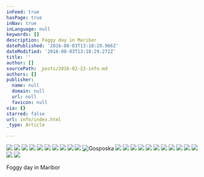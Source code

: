 ```yaml
---
inFeed: true
hasPage: true
inNav: true
inLanguage: null
keywords: []
description: Foggy day in Maribor
datePublished: '2016-08-03T13:18:29.966Z'
dateModified: '2016-08-03T13:18:29.272Z'
title: ''
author: []
sourcePath: _posts/2016-02-23-info.md
authors: []
publisher:
  name: null
  domain: null
  url: null
  favicon: null
via: {}
starred: false
url: info/index.html
_type: Article

---
```

![](https://the-grid-user-content.s3-us-west-2.amazonaws.com/102d312e-add7-4086-a840-0972a7bb86dd.jpg)
![](https://the-grid-user-content.s3-us-west-2.amazonaws.com/813ebc46-0409-403f-aa8e-e2d54dc03a00.jpg)
![](https://the-grid-user-content.s3-us-west-2.amazonaws.com/3e9cba70-acdd-4da5-a435-d88c4d8d603f.jpg)
![](https://the-grid-user-content.s3-us-west-2.amazonaws.com/9da80e20-a725-49a8-b5e6-bcd186d2ee98.jpg)
![](https://the-grid-user-content.s3-us-west-2.amazonaws.com/dc3f683a-71cf-44a4-9302-4558e95a2b7b.jpg)
![](https://the-grid-user-content.s3-us-west-2.amazonaws.com/ab4061ed-731c-4791-86c9-555bc478f1b1.jpg)
![](https://the-grid-user-content.s3-us-west-2.amazonaws.com/80fe540d-841a-49a6-b512-310da91c5cce.jpg)
![](https://the-grid-user-content.s3-us-west-2.amazonaws.com/d338a416-f59b-4179-96b3-ea2839e7ae86.jpg)
![](https://the-grid-user-content.s3-us-west-2.amazonaws.com/545b6a6f-2b17-40ed-b722-53614e179681.jpg)
![](https://the-grid-user-content.s3-us-west-2.amazonaws.com/204d2ff8-4853-45be-8e69-454e5da2b098.jpg)
![Gosposka](https://the-grid-user-content.s3-us-west-2.amazonaws.com/f01b39d9-0711-4b6e-b717-b802bc93d1ca.jpg)
![](https://the-grid-user-content.s3-us-west-2.amazonaws.com/63269af3-7a8f-471c-b125-431358b65a89.jpg)
![](https://the-grid-user-content.s3-us-west-2.amazonaws.com/877fb2a7-202f-4a86-98ba-5ad7adaa7b54.jpg)
![](https://the-grid-user-content.s3-us-west-2.amazonaws.com/a28fd5ca-bffd-43ff-a493-af0ebb310d76.jpg)
![](https://the-grid-user-content.s3-us-west-2.amazonaws.com/4e6a03b1-8d65-4433-b47c-8cf47417a51e.jpg)
![](https://the-grid-user-content.s3-us-west-2.amazonaws.com/77b0c191-ca0b-4752-af48-bd547ebf4261.jpg)
![](https://the-grid-user-content.s3-us-west-2.amazonaws.com/b1e27161-1d74-44cd-89d8-d935c6f40168.jpg)
![](https://the-grid-user-content.s3-us-west-2.amazonaws.com/677b9838-298b-4ef2-b1a0-86b7b4886a49.jpg)
![](https://the-grid-user-content.s3-us-west-2.amazonaws.com/c1e30f2b-de73-4945-9246-96de09a0f081.jpg)
![](https://the-grid-user-content.s3-us-west-2.amazonaws.com/1cdd2d8e-4c3f-401d-b91c-e6eecc8809a8.jpg)
![](https://the-grid-user-content.s3-us-west-2.amazonaws.com/9a6c5a2e-d18a-4d31-b80d-fa4899081e06.jpg)
![](https://the-grid-user-content.s3-us-west-2.amazonaws.com/a5995297-6b21-4613-9b14-ec667d31df7f.jpg)
![](https://the-grid-user-content.s3-us-west-2.amazonaws.com/28ca2493-e656-4a7e-9398-6df9a88ca58b.jpg)
![](https://the-grid-user-content.s3-us-west-2.amazonaws.com/f00b6d28-3084-4080-8b8d-5a8fdccf41c5.jpg)

Foggy day in Maribor